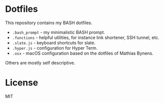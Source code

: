 # Dotfiles

This repository contains my BASH dotfiles.

- `.bash_prompt` - my minimalistic BASH prompt.
- `.functions` - helpful utilities, for instance link shortener, SSH tunnel, etc.
- `.slate.js` - keyboard shortcuts for slate.
- `.hyper.js` - configuration for Hyper Term.
- `.osx` - macOS configuration based on the dotfiles of Mathias Bynens.

Others are mostly self descriptive.

# License

MIT

